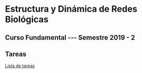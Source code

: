 # Estructura y Dinámica de Redes Biológicas 

## Curso Fundamental --- Semestre 2019 - 2 

## Tareas

[Lista de tareas](../master/TAREAS/Tareas.md)
